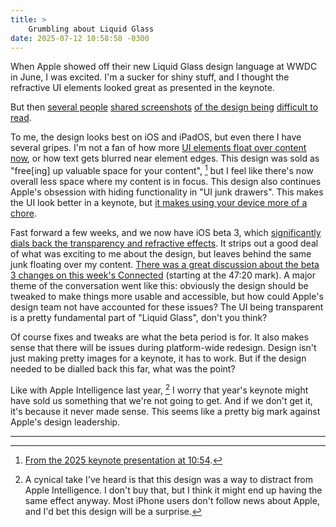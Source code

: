 ```yaml
---
title: >
    Grumbling about Liquid Glass
date: 2025-07-12 10:58:58 -0300
---
```


When Apple showed off their new Liquid Glass design language at WWDC in June, I was excited. I'm a sucker for shiny stuff, and I thought the refractive UI elements looked great as presented in the keynote.

But then [several people](https://bsky.app/profile/rossfloate.bsky.social/post/3lsn7lruuds2s) [shared screenshots](https://bsky.app/profile/hicksyfern.bsky.social/post/3lrhvx6s43c2v) [of the design being](https://bsky.app/profile/dncosta.bsky.social/post/3lraoxben222r) [difficult to read](https://bsky.app/profile/jedmund.com/post/3lr6wenb37k2j).

To me, the design looks best on iOS and iPadOS, but even there I have several gripes. I'm not a fan of how more [UI elements float over content now](https://pdx.social/@louie/114760076589198466), or how text gets blurred near element edges. This design was sold as "free[ing] up valuable space for your content", [^1] but I feel like there's now overall less space where my content is in focus. This design also continues Apple's obsession with hiding functionality in "UI junk drawers". This makes the UI look better in a keynote, but [it makes using your device more of a chore](https://mastodon.macstories.net/@viticci/114829148037318202).

Fast forward a few weeks, and we now have iOS beta 3, which [significantly dials back the transparency and refractive effects](https://www.macrumors.com/guide/ios-26-beta-3-liquid-glass-changes/). It strips out a good deal of what was exciting to me about the design, but leaves behind the same junk floating over my content. [There was a great discussion about the beta 3 changes on this week's Connected](https://www.relay.fm/connected/560) (starting at the 47:20 mark). A major theme of the conversation went like this: obviously the design should be tweaked to make things more usable and accessible, but how could Apple's design team not have accounted for these issues? The UI being transparent is a pretty fundamental part of "Liquid Glass", don't you think?

Of course fixes and tweaks are what the beta period is for. It also makes sense that there will be issues during platform-wide redesign. Design isn't just making pretty images for a keynote, it has to work. But if the design needed to be dialled back this far, what was the point?

Like with Apple Intelligence last year, [^2] I worry that year's keynote might have sold us something that we're not going to get. And if we don't get it, it's because it never made sense. This seems like a pretty big mark against Apple's design leadership.

---

[^1]: [From the 2025 keynote presentation at 10:54](https://www.youtube.com/live/0_DjDdfqtUE?si=VKPnVS2hTQmc-E2t&t=654).

[^2]: A cynical take I've heard is that this design was a way to distract from Apple Intelligence. I don't buy that, but I think it might end up having the same effect anyway. Most iPhone users don't follow news about Apple, and I'd bet this design will be a surprise.